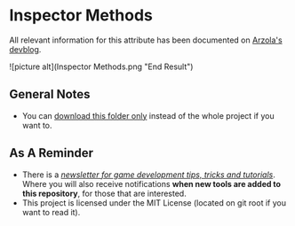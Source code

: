 # Inspector Methods
All relevant information for this attribute has been documented on [Arzola's devblog](http://heisarzola.com/devblog/unity-tip-2/).

![picture alt](Inspector Methods.png "End Result")

## General Notes

* You can [download this folder only](https://minhaskamal.github.io/DownGit/#/home?url=https://github.com/heisarzola/Unity-Development-Tools/tree/master/Attributes/Inspector%20Methods) instead of the whole project if you want to.

## As A Reminder 
 * There is a [*newsletter for game development tips, tricks and tutorials*](https://heisarzola.us16.list-manage.com/subscribe?u=711c0d50be32d6a5eca3ccb18&id=43d6d70f28).
 Where you will also receive notifications **when new tools are added to this repository**, for those that are interested.
* This project is licensed under the MIT License (located on git root if you want to read it).